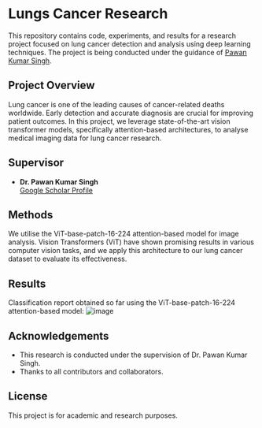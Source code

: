 # Lungs Cancer Research

This repository contains code, experiments, and results for a research project focused on lung cancer detection and analysis using deep learning techniques. The project is being conducted under the guidance of [Pawan Kumar Singh](https://scholar.google.co.in/citations?user=LctgJHoAAAAJ&hl=en).

## Project Overview

Lung cancer is one of the leading causes of cancer-related deaths worldwide. Early detection and accurate diagnosis are crucial for improving patient outcomes. In this project, we leverage state-of-the-art vision transformer models, specifically attention-based architectures, to analyse medical imaging data for lung cancer research.

## Supervisor

- **Dr. Pawan Kumar Singh**  
  [Google Scholar Profile](https://scholar.google.co.in/citations?user=LctgJHoAAAAJ&hl=en)

## Methods

We utilise the ViT-base-patch-16-224 attention-based model for image analysis. Vision Transformers (ViT) have shown promising results in various computer vision tasks, and we apply this architecture to our lung cancer dataset to evaluate its effectiveness.

## Results

Classification report obtained so far using the ViT-base-patch-16-224 attention-based model:
![image](https://github.com/user-attachments/assets/e3e1cbf2-bb96-42de-ba11-9b691fe3c91b)


## Acknowledgements

- This research is conducted under the supervision of Dr. Pawan Kumar Singh.
- Thanks to all contributors and collaborators.

## License

This project is for academic and research purposes.
